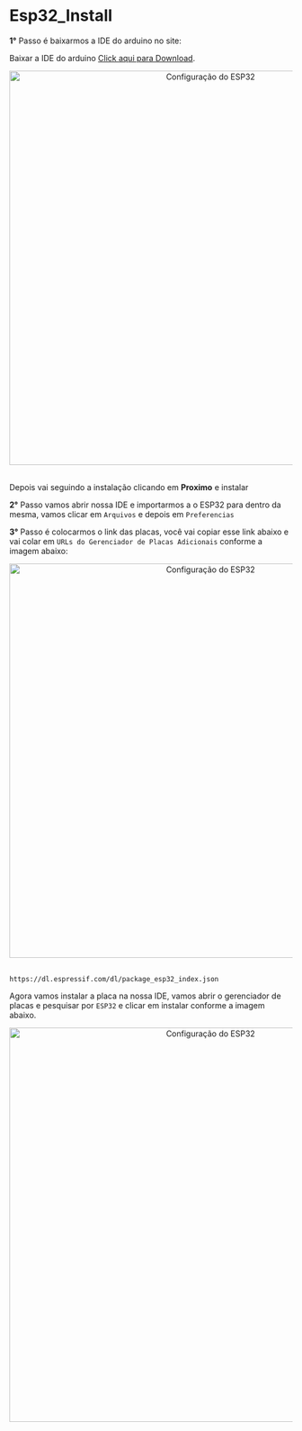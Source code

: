 # Esp32_Install

**1°** Passo é baixarmos a IDE do arduino no site:

Baixar a IDE do arduino [Click aqui para Download](https://www.arduino.cc/en/software).


<div align="center">
  <img src="https://github.com/user-attachments/assets/0e2cdf2f-852b-472e-8e5b-20c97f26a453" alt="Configuração do ESP32" width="700">
</div>
<br>


Depois vai seguindo a instalação clicando em **Proximo** e instalar

**2°** Passo vamos abrir nossa IDE e importarmos a o ESP32 para dentro da mesma, vamos clicar em `Arquivos` e depois em `Preferencias`

**3°** Passo é colocarmos o link das placas, você vai copiar esse link abaixo e vai colar em `URLs do Gerenciador de Placas Adicionais` conforme a imagem abaixo:

<div align="center">
  <img src="https://github.com/user-attachments/assets/4be405f4-97b5-42e1-829e-67b4afb82a6a" alt="Configuração do ESP32" width="700">
</div>
<br>

```
https://dl.espressif.com/dl/package_esp32_index.json
```


Agora vamos instalar a placa na nossa IDE, vamos abrir o gerenciador de placas e pesquisar por `ESP32` e clicar em instalar conforme a imagem abaixo.


<div align="center">
  <img src="https://github.com/user-attachments/assets/c55b93de-eae8-4352-acc4-5ed509b04ceb" alt="Configuração do ESP32" width="700">
</div>

